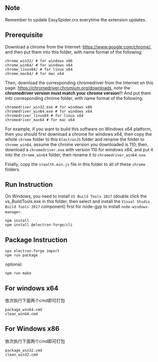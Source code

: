 ## Note

Remember to update EasySpider.crx everytime the extension updates.

## Prerequisite

Download a chrome from the Internet: https://www.google.com/chrome/, and then put them into this folder, with name format of the following:

```
chrome_win32/ # for windows x86
chrome_win64/ # for windows x64
chrome_linux64/ # for linux x64
chrome_mac64/ # for mac x64
```

Then, download the corresponding chromedriver from the Internet on this page: https://chromedriver.chromium.org/downloads, note the **chromedriver version must match your chrome version**!!! And put them into corresponding chrome folder, with name format of the following:

```
chromedriver_win32.exe # for windows x86
chromedriver_win64.exe # for windows x64
chromedriver_linux64 # for linux x64
chromedriver_mac64 # for mac x64
```

For example, if you want to build this software on Windows x64 platform, then you should first download a chrome for windows x64, then copy the whole `chrome` folder to this `ElectronJS` folder and rename the folder to `chrome_win64`, assume the chrome version you downloaded is 110; then, download a `chromedriver.exe` with version 110 for windows x64, and put it into the `chrome_win64` folder, then rename it to `chromedriver_win64.exe`.


Finally, copy the `stealth.min.js` file in this folder to all of these `chrome` folders.

## Run Instruction

On Windows, you need to install `VS Build Tools 2017` (double click the vs_BuildTools.exe in this folder, then select and install the `Visual Studio Build Tools 2017` component) first for node-gyp to install `node-windows-manager`.



```
npm install
npm install @electron-forge/cli
```

## Package Instruction

```
npx electron-forge import
npm run package
```

optional:

```
npm run make
```

## For windows x64

依次执行下面两个cmd即可打包

```
package_win64.cmd
clean_win64.cmd
```

## For Windows x86
依次执行下面两个cmd即可打包

```
package_win32.cmd
clean_win32.cmd
```